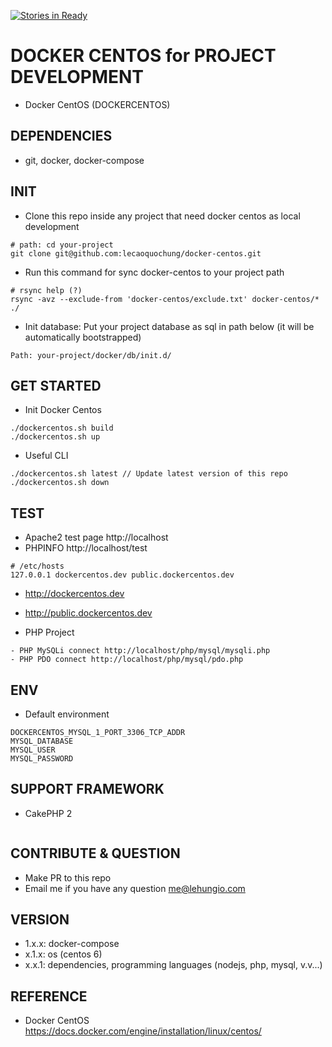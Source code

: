 [![Stories in Ready](https://badge.waffle.io/lecaoquochung/docker-centos.png?label=ready&title=Ready)](https://waffle.io/lecaoquochung/docker-centos)
# DOCKER CENTOS for PROJECT DEVELOPMENT
- Docker CentOS (DOCKERCENTOS)

## DEPENDENCIES
- git, docker, docker-compose

## INIT
- Clone this repo inside any project that need docker centos as local development
```
# path: cd your-project
git clone git@github.com:lecaoquochung/docker-centos.git
```
- Run this command for sync docker-centos to your project path
```
# rsync help (?)
rsync -avz --exclude-from 'docker-centos/exclude.txt' docker-centos/* ./
```
- Init database: Put your project database as sql in path below (it will be automatically bootstrapped)
```
Path: your-project/docker/db/init.d/
```

## GET STARTED
- Init Docker Centos
```
./dockercentos.sh build
./dockercentos.sh up
```

- Useful CLI
```
./dockercentos.sh latest // Update latest version of this repo
./dockercentos.sh down
```

## TEST
- Apache2 test page http://localhost
- PHPINFO http://localhost/test
```
# /etc/hosts
127.0.0.1 dockercentos.dev public.dockercentos.dev
```
- http://dockercentos.dev
- http://public.dockercentos.dev

- PHP Project
```
- PHP MySQLi connect http://localhost/php/mysql/mysqli.php
- PHP PDO connect http://localhost/php/mysql/pdo.php
```

## ENV
- Default environment
```
DOCKERCENTOS_MYSQL_1_PORT_3306_TCP_ADDR
MYSQL_DATABASE
MYSQL_USER
MYSQL_PASSWORD
```

## SUPPORT FRAMEWORK
- CakePHP 2
```
```

## CONTRIBUTE & QUESTION
- Make PR to this repo
- Email me if you have any question me@lehungio.com

## VERSION
- 1.x.x: docker-compose
- x.1.x: os (centos 6)
- x.x.1: dependencies, programming languages (nodejs, php, mysql, v.v...)

## REFERENCE
- Docker CentOS https://docs.docker.com/engine/installation/linux/centos/
